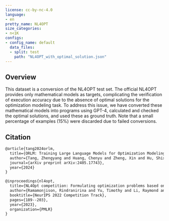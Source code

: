 ```yaml
---
license: cc-by-nc-4.0
language:
- en
pretty_name: NL4OPT
size_categories:
- n<1K
configs:
- config_name: default
  data_files:
  - split: test
    path: "NL4OPT_with_optimal_solution.json"
---
```

## Overview
This dataset is a conversion of the NL4OPT test set. 
The official NL4OPT provides only mathematical models as targets, complicating the verification of execution accuracy due to the absence of optimal solutions for the optimization modeling task. 
To address this issue, we have converted these mathematical models into programs using GPT-4, calculated and checked the optimal solutions, and used these as ground truth. 
Note that a small percentage of examples (15%) were discarded due to failed conversions.

## Citation

```latex
@article{tang2024orlm,
  title={ORLM: Training Large Language Models for Optimization Modeling},
  author={Tang, Zhengyang and Huang, Chenyu and Zheng, Xin and Hu, Shixi and Wang, Zizhuo and Ge, Dongdong and Wang, Benyou},
  journal={arXiv preprint arXiv:2405.17743},
  year={2024}
}
```

```latex
@inproceedings{nl4opt,
  title={NL4Opt competition: Formulating optimization problems based on their natural language descriptions},
  author={Ramamonjison, Rindranirina and Yu, Timothy and Li, Raymond and Li, Haley and Carenini, Giuseppe and Ghaddar, Bissan and He, Shiqi and Mostajabdaveh, Mahdi and Banitalebi-Dehkordi, Amin and Zhou, Zirui and others},
  booktitle={NeurIPS 2022 Competition Track},
  pages={189--203},
  year={2023},
  organization={PMLR}
}
```